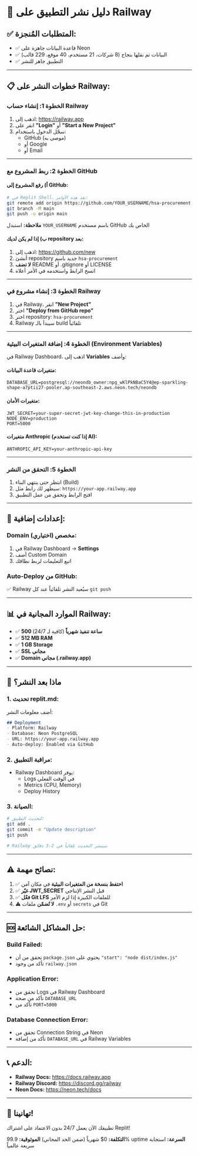# 🚀 دليل نشر التطبيق على Railway

## ✅ المتطلبات المُنجزة:
- ✅ قاعدة البيانات جاهزة على Neon
- ✅ البيانات تم نقلها بنجاح (8 شركات، 21 مستخدم، 40 موقع، 229 قالب)
- ✅ التطبيق جاهز للنشر

---

## 📋 خطوات النشر على Railway:

### **الخطوة 1: إنشاء حساب Railway**

1. اذهب إلى: https://railway.app
2. انقر على **"Login"** أو **"Start a New Project"**
3. سجّل الدخول باستخدام:
   - GitHub (موصى به)
   - أو Google
   - أو Email

---

### **الخطوة 2: ربط المشروع مع GitHub**

#### **أ) رفع المشروع إلى GitHub:**

```bash
# في Replit Shell، نفذ هذه الأوامر:
git remote add origin https://github.com/YOUR_USERNAME/hsa-procurement.git
git branch -M main
git push -u origin main
```

**ملاحظة:** استبدل `YOUR_USERNAME` باسم مستخدم GitHub الخاص بك

#### **ب) إذا لم يكن لديك repository بعد:**

1. اذهب إلى: https://github.com/new
2. أنشئ repository جديد باسم `hsa-procurement`
3. **لا تضف** README أو .gitignore أو LICENSE
4. انسخ الرابط واستخدمه في الأمر أعلاه

---

### **الخطوة 3: إنشاء مشروع في Railway**

1. في Railway، انقر **"New Project"**
2. اختر **"Deploy from GitHub repo"**
3. اختر repository: `hsa-procurement`
4. Railway سيبدأ بالـ build تلقائياً

---

### **الخطوة 4: إضافة المتغيرات البيئية (Environment Variables)**

في Railway Dashboard، اذهب إلى **Variables** وأضف:

#### **متغيرات قاعدة البيانات:**
```
DATABASE_URL=postgresql://neondb_owner:npg_wKlPkNBaC5Y4@ep-sparkling-shape-a7ptii27-pooler.ap-southeast-2.aws.neon.tech/neondb
```

#### **متغيرات الأمان:**
```
JWT_SECRET=your-super-secret-jwt-key-change-this-in-production
NODE_ENV=production
PORT=5000
```

#### **متغيرات Anthropic (إذا كنت تستخدم AI):**
```
ANTHROPIC_API_KEY=your-anthropic-api-key
```

---

### **الخطوة 5: التحقق من النشر**

1. انتظر حتى ينتهي البناء (Build)
2. سيظهر لك رابط مثل: `https://your-app.railway.app`
3. افتح الرابط وتحقق من عمل التطبيق

---

## 🔧 إعدادات إضافية:

### **Domain مخصص (اختياري):**
1. في Railway Dashboard → **Settings**
2. أضف Custom Domain
3. اتبع التعليمات لربط نطاقك

### **Auto-Deploy من GitHub:**
✅ Railway سيُعيد النشر تلقائياً عند كل `git push`

---

## 📊 الموارد المجانية في Railway:

- ✅ **500 ساعة تنفيذ شهرياً** (كافية لـ 24/7)
- ✅ **512 MB RAM**
- ✅ **1 GB Storage**
- ✅ **SSL مجاني**
- ✅ **Domain مجاني (.railway.app)**

---

## 🎯 ماذا بعد النشر؟

### **1. تحديث replit.md:**
أضف معلومات النشر:
```markdown
## Deployment
- Platform: Railway
- Database: Neon PostgreSQL
- URL: https://your-app.railway.app
- Auto-deploy: Enabled via GitHub
```

### **2. مراقبة التطبيق:**
- Railway Dashboard يوفر:
  - Logs في الوقت الفعلي
  - Metrics (CPU, Memory)
  - Deploy History

### **3. الصيانة:**
```bash
# لتحديث التطبيق:
git add .
git commit -m "Update description"
git push

# Railway سينشر التحديث تلقائياً في 2-3 دقائق
```

---

## ⚠️ نصائح مهمة:

1. ✅ **احتفظ بنسخة من المتغيرات البيئية** في مكان آمن
2. ✅ **غيّر JWT_SECRET** قبل النشر الإنتاجي
3. ✅ **فعّل Git LFS** للملفات الكبيرة إذا لزم الأمر
4. ⚠️ **لا تُضمّن** ملفات `.env` أو `secrets` في Git

---

## 🆘 حل المشاكل الشائعة:

### **Build Failed:**
- تحقق من أن `package.json` يحتوي على `"start": "node dist/index.js"`
- تأكد من وجود `railway.json`

### **Application Error:**
- تحقق من Logs في Railway Dashboard
- تأكد من صحة `DATABASE_URL`
- تأكد من `PORT=5000`

### **Database Connection Error:**
- تحقق من Connection String في Neon
- تأكد من إضافة `DATABASE_URL` في Railway Variables

---

## 📞 الدعم:

- **Railway Docs:** https://docs.railway.app
- **Railway Discord:** https://discord.gg/railway
- **Neon Docs:** https://neon.tech/docs

---

## 🎉 تهانينا!

تطبيقك الآن يعمل 24/7 بدون الاعتماد على اشتراك Replit!

**التكلفة:** 0$ شهرياً (ضمن الحد المجاني)
**الموثوقية:** 99.9% uptime
**السرعة:** استجابة سريعة عالمياً
